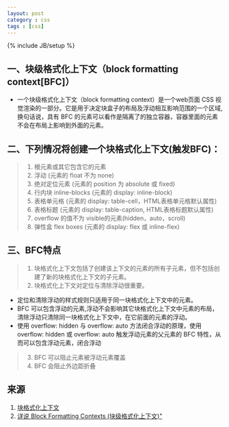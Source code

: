 ```yaml
---
layout: post
category : css
tags : [css]
---
```

{% include JB/setup %}

## 一、块级格式化上下文（block formatting context[BFC]）

+ 一个块级格式化上下文（block formatting context）是一个web页面 CSS 视觉渲染的一部分。它是用于决定块盒子的布局及浮动相互影响范围的一个区域,换句话说，具有 BFC 的元素可以看作是隔离了的独立容器，容器里面的元素不会在布局上影响到外面的元素。

## 二、下列情况将创建一个块格式化上下文(触发BFC)：
> 1. 根元素或其它包含它的元素
> 2. 浮动 (元素的 float 不为 none)
> 3. 绝对定位元素 (元素的 position 为 absolute 或 fixed)
> 4. 行内块 inline-blocks (元素的 display: inline-block)
> 5. 表格单元格 (元素的 display: table-cell，HTML表格单元格默认属性)
> 6. 表格标题 (元素的 display: table-caption, HTML表格标题默认属性)
> 7. overflow 的值不为 visible的元素(hidden，auto，scroll)
> 8. 弹性盒 flex boxes (元素的 display: flex 或 inline-flex)

## 三、BFC特点
> 1. 块格式化上下文包括了创建该上下文的元素的所有子元素，但不包括创建了新的块格式化上下文的子元素。
> 2. 块格式化上下文对定位与清除浮动很重要。
+  定位和清除浮动的样式规则只适用于同一块格式化上下文中的元素。
+  BFC 可以包含浮动的元素,浮动不会影响其它块格式化上下文中元素的布局，清除浮动只清除同一块格式化上下文中，在它前面的元素的浮动。
+  使用 overflow: hidden 与 overflow: auto 方法闭合浮动的原理，使用 overflow: hidden 或 overflow: auto 触发浮动元素的父元素的 BFC 特性，从而可以包含浮动元素，闭合浮动
> 3. BFC 可以阻止元素被浮动元素覆盖
> 4. BFC 会阻止外边距折叠

## 来源
   1. [块格式化上下文](https://developer.mozilla.org/zh-CN/docs/Web/Guide/CSS/Block_formatting_context)
   2. [详说 Block Formatting Contexts (块级格式化上下文)"](http://kayosite.com/block-formatting-contexts-in-detail.html)









